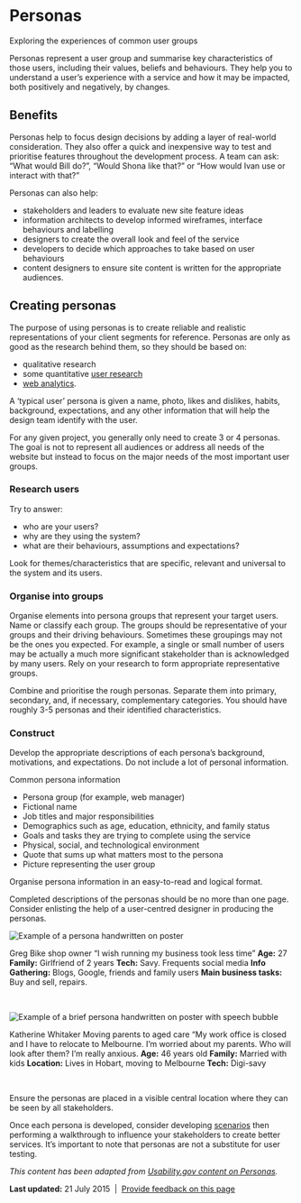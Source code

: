 Personas
========

Exploring the experiences of common user groups

Personas represent a user group and summarise key characteristics of those users, including their values, beliefs and behaviours. They help you to understand a user’s experience with a service and how it may be impacted, both positively and negatively, by changes.

Benefits
--------

Personas help to focus design decisions by adding a layer of real-world consideration. They also offer a quick and inexpensive way to test and prioritise features throughout the development process. A team can ask: “What would Bill do?”, “Would Shona like that?” or “How would Ivan use or interact with that?”

Personas can also help:

-   stakeholders and leaders to evaluate new site feature ideas
-   information architects to develop informed wireframes, interface behaviours and labelling
-   designers to create the overall look and feel of the service
-   developers to decide which approaches to take based on user behaviours
-   content designers to ensure site content is written for the appropriate audiences.

Creating personas
-----------------

The purpose of using personas is to create reliable and realistic representations of your client segments for reference. Personas are only as good as the research behind them, so they should be based on:

-   qualitative research
-   some quantitative﻿﻿ [﻿﻿user research](http://www.usability.gov/what-and-why/user_research.md)
-   [web analytics](http://www.usability.gov/what-and-why/web-analytics.html).

A ‘typical user’ persona is given a name, photo, likes and dislikes, habits, background, expectations, and any other information that will help the design team identify with the user.

For any given project, you generally only need to create 3 or 4 personas. The goal is not to represent all audiences or address all needs of the website but instead to focus on the major needs of the most important user groups.

### Research users

Try to answer:

-   who are your users?
-   why are they using the system?
-   what are their behaviours, assumptions and expectations?

Look for themes/characteristics that are specific, relevant and universal to the system and its users.

### Organise into groups

Organise elements into persona groups that represent your target users. Name or classify each group. The groups should be representative of your groups and their driving behaviours. Sometimes these groupings may not be the ones you expected. For example, a single or small number of users may be actually a much more significant stakeholder than is acknowledged by many users. Rely on your research to form appropriate representative groups.

Combine and prioritise the rough personas. Separate them into primary, secondary, and, if necessary, complementary categories. You should have roughly 3-5 personas and their identified characteristics.

### Construct

Develop the appropriate descriptions of each persona’s background, motivations, and expectations. Do not include a lot of personal information.

Common persona information

-   Persona group (for example, web manager)
-   Fictional name
-   Job titles and major responsibilities
-   Demographics such as age, education, ethnicity, and family status
-   Goals and tasks they are trying to complete using the service
-   Physical, social, and technological environment
-   Quote that sums up what matters most to the persona
-   Picture representing the user group

Organise persona information in an easy-to-read and logical format.

Completed descriptions of the personas should be no more than one page. Consider enlisting the help of a user-centred designer in producing the personas.

![Example of a persona handwritten on poster](../../sites/g/files/net466/f/styles/large/public/persona1_1.jpg%3Fitok=pRtvELfY)

Greg
Bike shop owner
“I wish running my business took less time”
**Age:** 27
**Family:** Girlfriend of 2 years
**Tech:** Savy. Frequents social media
**Info Gathering:** Blogs, Google, friends and family users
**Main business tasks:** Buy and sell, repairs.

 

![Example of a brief persona handwritten on poster with speech bubble](../../sites/g/files/net466/f/styles/large/public/persona-2.jpg%3Fitok=6-gocg70)

Katherine Whitaker
​Moving parents to aged care
“My work office is closed and I have to relocate to Melbourne. I’m worried about my parents. Who will look after them? I’m really anxious.
**Age:** 46 years old
**Family:** Married with kids
**Location:** Lives in Hobart, moving to Melbourne
**Tech:** Digi-savy

 

Ensure the personas are placed in a visible central location where they can be seen by all stakeholders.

Once each persona is developed, consider developing [scenarios](../../node/scenarios.md) then performing a walkthrough to influence your stakeholders to create better services. It’s important to note that personas are not a substitute for user testing.

*This content has been adapted from* [*Usability.gov content on Personas*](http://www.usability.gov/how-to-and-tools/methods/personas.md)*.*

**Last updated:** 21 July 2015  |  [Provide feedback on this page](../../feedback%3Furl_from=Userresearch-personas.md)


